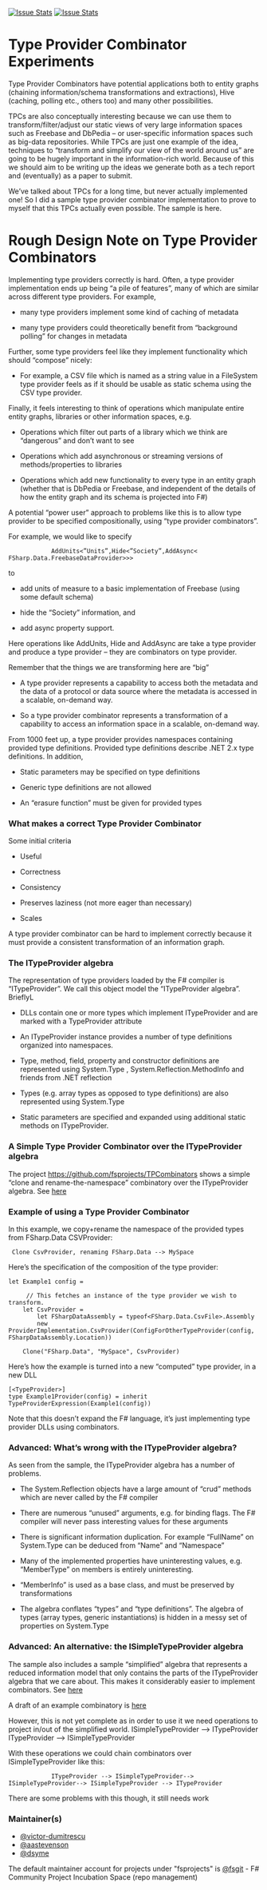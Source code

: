 [![Issue Stats](http://issuestats.com/github/fsprojects/TPCombinators/badge/issue)](http://issuestats.com/github/fsprojects/TPCombinators)
[![Issue Stats](http://issuestats.com/github/fsprojects/TPCombinators/badge/pr)](http://issuestats.com/github/fsprojects/TPCombinators)

# Type Provider Combinator Experiments

Type Provider Combinators  have potential applications both to entity graphs (chaining information/schema transformations and extractions), Hive (caching, polling etc., others too) and many other possibilities.  

TPCs are also conceptually interesting because we can use them to transform/filter/adjust our static views of very large information spaces such as Freebase and DbPedia – or user-specific information spaces such as big-data repositories. While TPCs are just one example of the idea, techniques to “transform and simplify our view of the world around us” are going to be hugely important in the information-rich world.  Because of this we should aim to be writing up the ideas we generate both as a tech report and (eventually) as a paper to submit.

We’ve talked about TPCs for a long time, but never actually implemented one!  So I did a sample type provider combinator implementation to prove to myself that this TPCs actually even possible.  The sample is here.



# Rough Design Note on Type Provider Combinators

Implementing type providers correctly is hard. Often, a type provider implementation ends up being “a pile of features”, many of which are similar across different type providers.  For example, 

-	many type providers implement some kind of caching of metadata

-	many type providers could theoretically benefit from “background polling” for changes in metadata

Further, some type providers feel like they implement functionality which should “compose” nicely:

-	For example, a CSV file which is named as a string value in a FileSystem type provider feels as if it should be usable as static schema using the CSV type provider.

Finally, it feels interesting to think of operations which manipulate entire entity graphs, libraries or other information spaces, e.g.

-	Operations which filter out parts of a library which we think are “dangerous” and don’t want to see

-	Operations which add asynchronous or streaming versions of methods/properties to libraries

-	Operations which add new functionality to every type in an entity graph (whether that is DbPedia or Freebase, and independent of the details of how the entity graph and its schema is projected into F#)

A potential “power user” approach to problems like this is to allow type provider to be specified compositionally, using “type provider combinators”.  

For example, we would like to specify 

                AddUnits<”Units”,Hide<”Society”,AddAsync< FSharp.Data.FreebaseDataProvider>>>

to 

-	add units of measure to a basic implementation of Freebase (using some default schema)

-	hide the “Society” information, and 

-	add async property support.  

Here operations like AddUnits, Hide and AddAsync are take a type provider and produce a type provider – they are combinators on type provider.

Remember that the things we are transforming here are “big” 
-	A type provider represents a capability to access both the metadata and the data of a protocol or data source where the metadata is accessed in a scalable, on-demand way.  

-	So a type provider combinator represents a transformation of a capability to access an information space in a scalable, on-demand way.


From 1000 feet up, a type provider provides namespaces containing provided type definitions. Provided type definitions describe .NET 2.x type definitions. In addition, 

-	Static parameters may be specified on type definitions 

-	Generic type definitions are not allowed

-	An “erasure function” must be given for provided types

### What makes a correct Type Provider Combinator

Some initial criteria

-	Useful

-	Correctness

-	Consistency

-	Preserves laziness (not more eager than necessary)

-	Scales

A type provider combinator can be hard to implement correctly because it must provide a consistent transformation of an information graph.

### The ITypeProvider algebra

The representation of type providers loaded by the F# compiler is “ITypeProvider”.  We call this object model the “ITypeProvider algebra”.  BrieflyL

-	DLLs contain one or more types which implement ITypeProvider and are marked with a TypeProvider attribute

-	An ITypeProvider instance provides a number of type definitions organized into namespaces.

-	Type, method, field, property and constructor definitions are represented using System.Type , System.Reflection.MethodInfo and friends from .NET reflection

-	Types (e.g. array types as opposed to type definitions) are also represented using System.Type 

-	Static parameters are specified and expanded using additional static methods on ITypeProvider.


### A Simple Type Provider Combinator over the ITypeProvider algebra

The project https://github.com/fsprojects/TPCombinators shows a simple “clone and rename-the-namespace” combinatory over the ITypeProvider algebra. See [here](https://github.com/fsprojects/TPCombinators/blob/master/src/TPCombinators/CloneCombinator.fs)


### Example of using a Type Provider Combinator

In this example, we copy+rename the namespace of the provided types from FSharp.Data CSVProvider:

     Clone CsvProvider, renaming FSharp.Data --> MySpace

Here’s the specification of the composition of the type provider:

    let Example1 config = 
    
         // This fetches an instance of the type provider we wish to transform. 
        let CsvProvider = 
            let FSharpDataAssembly = typeof<FSharp.Data.CsvFile>.Assembly
            new ProviderImplementation.CsvProvider(ConfigForOtherTypeProvider(config, FSharpDataAssembly.Location))

        Clone("FSharp.Data", "MySpace", CsvProvider)

Here’s how the example is turned into a new “computed” type provider, in a new DLL

    [<TypeProvider>]
    type Example1Provider(config) = inherit TypeProviderExpression(Example1(config))

Note that this doesn’t expand the F# language, it’s just implementing type provider DLLs using combinators.

### Advanced: What’s wrong with the ITypeProvider algebra?

As seen from the sample, the ITypeProvider algebra has a number of problems.  

-	The System.Reflection objects have a large amount of “crud” methods which are never called by the F# compiler

-	There are numerous “unused” arguments, e.g. for binding flags. The F# compiler will never pass interesting values for these arguments

-	There is significant information duplication. For example “FullName” on System.Type can be deduced from “Name” and “Namespace”

-	Many of the implemented properties have uninteresting values, e.g. “MemberType” on members is entirely uninteresting.

-	“MemberInfo” is used as a base class, and must be preserved by transformations

-	The algebra conflates “types” and “type definitions”. The algebra of types (array types, generic instantiations) is hidden in a messy set of properties on System.Type

### Advanced: An alternative: the ISimpleTypeProvider algebra

The sample also includes a sample “simplified” algebra that represents a reduced information model that only contains the parts of the ITypeProvider algebra that we care about.  This makes it considerably easier to implement combinators. See [here](https://github.com/fsprojects/TPCombinators/blob/master/src/TPCombinators/SimplifiedAlgebra.fs)

A draft of an example combinatory is [here](https://github.com/fsprojects/TPCombinators/blob/master/src/TPCombinators/CloneCombinatorOverSimplifiedAlgebra.fs)

However, this is not yet complete as in order to use it we need operations to project in/out of the simplified world.
                ISimpleTypeProvider --> ITypeProvider
                ITypeProvider --> ISimpleTypeProvider


With these operations we could chain combinators over ISimpleTypeProvider like this:

                ITypeProvider --> ISimpleTypeProvider--> ISimpleTypeProvider--> ISimpleTypeProvider --> ITypeProvider


There are some problems with this though, it still needs work


### Maintainer(s)

- [@victor-dumitrescu](https://github.com/victor-dumitrescu)
- [@aastevenson](https://github.com/aastevenson)
- [@dsyme](https://github.com/dsyme)

The default maintainer account for projects under "fsprojects" is [@fsgit](https://github.com/fsgit) - F# Community Project Incubation Space (repo management)

